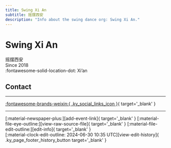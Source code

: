 ```yaml
---
title: Swing Xi An
subtitle: 摇摆西安
description: "Info about the swing dance org: Swing Xi An."
---
```


# Swing Xi An

摇摆西安  
Since 2018  
:fontawesome-solid-location-dot: Xi’an  


## Contact


---

 [:fontawesome-brands-weixin:{ .ky_social_links_icon }](# "SwingXian"){ target='_blank' }

---

<div class="ky_page_footer" markdown>
<div class="ky_page_footer_trailing" markdown="span">
[:material-newspaper-plus:][add-event-link]{ target='_blank' }
[:material-file-eye-outline:][view-raw-source-file]{ target='_blank' }
[:material-file-edit-outline:][edit-info]{ target='_blank' }
</div>
<div class="ky_page_footer_leading" markdown="span">
[:material-clock-edit-outline: 2024-06-30 10:35 UTC][view-edit-history]{ .ky_page_footer_history_button target='_blank' }
</div>
</div>

[add-event-link]: https://github.com/swingdance/events/issues/new?assignees=&labels=add+event&projects=&template=02-add_entity.yml&title=%5Bcn%5D%20%3CName%3E&region=cn&province=Shaanxi&city=Xian&org_id=swing-xi-an "Add Event"
[view-raw-source-file]: https://github.com/swingdance/orgs/blob/main/cn/swing-xi-an.json "View Raw Source File"
[edit-info]: https://github.com/swingdance/orgs/issues/new?assignees=&labels=update+org&projects=&template=03-update_entity.yml&title=%5Bcn%5D%20Swing%20Xi%20An&region=cn&id=swing-xi-an&name=Swing%20Xi%20An "Edit Info"

[view-edit-history]: https://github.com/swingdance/orgs/commits/main/cn/swing-xi-an.json "View Edit History"
